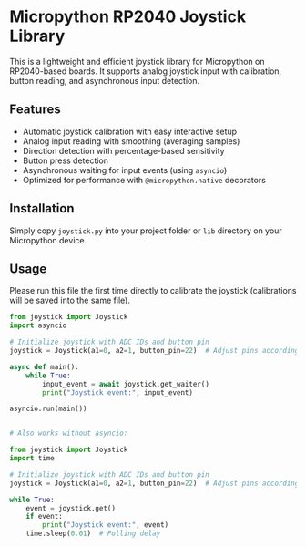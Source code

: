 # Micropython RP2040 Joystick Library

This is a lightweight and efficient joystick library for Micropython on RP2040-based boards. It supports analog joystick input with calibration, button reading, and asynchronous input detection.

## Features

- Automatic joystick calibration with easy interactive setup
- Analog input reading with smoothing (averaging samples)
- Direction detection with percentage-based sensitivity
- Button press detection
- Asynchronous waiting for input events (using `asyncio`)
- Optimized for performance with `@micropython.native` decorators

## Installation

Simply copy `joystick.py` into your project folder or `lib` directory on your Micropython device.

## Usage

Please run this file the first time directly to calibrate the joystick (calibrations will be saved into the same file).

```python
from joystick import Joystick
import asyncio

# Initialize joystick with ADC IDs and button pin
joystick = Joystick(a1=0, a2=1, button_pin=22)  # Adjust pins accordingly

async def main():
    while True:
        input_event = await joystick.get_waiter()
        print("Joystick event:", input_event)

asyncio.run(main())


# Also works without asyncio:

from joystick import Joystick
import time

# Initialize joystick with ADC IDs and button pin
joystick = Joystick(a1=0, a2=1, button_pin=22)  # Adjust pins accordingly

while True:
    event = joystick.get()
    if event:
        print("Joystick event:", event)
    time.sleep(0.01)  # Polling delay
